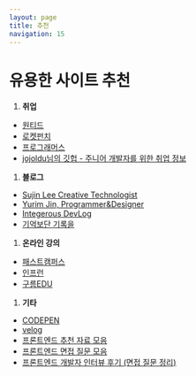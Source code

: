 ```yaml
---
layout: page
title: 추천
navigation: 15
---
```


# 유용한 사이트 추천

1. **취업**
  - [원티드](https://www.wanted.co.kr/newintro)
  - [로켓펀치](https://www.rocketpunch.com/)
  - [프로그래머스](https://programmers.co.kr/)
  - [jojoldu님의 깃헙 - 주니어 개발자를 위한 취업 정보](https://github.com/jojoldu/junior-recruit-scheduler)
1. **블로그**
  - [Sujin Lee  Creative Technologist](https://sujinlee.me/)
  - [Yurim Jin, Programmer&Designer](https://milooy.wordpress.com/)
  - [Integerous DevLog](https://ryan-han.com/)
  - [기억보단 기록을](https://jojoldu.tistory.com/)
1. **온라인 강의**
  - [패스트캠퍼스](https://www.fastcampus.co.kr/online_category/)
  - [인프런](https://www.inflearn.com/)
  - [구름EDU](https://edu.goorm.io/)
1. **기타**
  - [CODEPEN](https://codepen.io/)
  - [velog](https://velog.io/)
  - [프론트엔드 추천 자료 모음](https://velog.io/@ansrjsdn/%ED%94%84%EB%A1%A0%ED%8A%B8%EC%97%94%EB%93%9C-%EC%B6%94%EC%B2%9C-%EC%9E%90%EB%A3%8C-%EB%AA%A8%EC%9D%8C)
  - [프론트엔드 면접 질문 모음](https://velog.io/@honeysuckle/%EC%8B%A0%EC%9E%85-%ED%94%84%EB%A1%A0%ED%8A%B8%EC%97%94%EB%93%9C-%EB%A9%B4%EC%A0%91-%EC%A7%88%EB%AC%B8-%EB%AA%A8%EC%9D%8C)
  - [프론트엔드 개발자 인터뷰 후기 (면접 질문 정리)](https://velog.io/@tmmoond8/%ED%94%84%EB%A1%A0%ED%8A%B8%EC%97%94%EB%93%9C-%EA%B0%9C%EB%B0%9C%EC%9E%90-%EC%9D%B8%ED%84%B0%EB%B7%B0-%ED%9B%84%EA%B8%B0-%EB%A9%B4%EC%A0%91-%EC%A7%88%EB%AC%B8-%EC%A0%95%EB%A6%AC-%EC%9E%91%EC%84%B1-%EC%A4%91)
